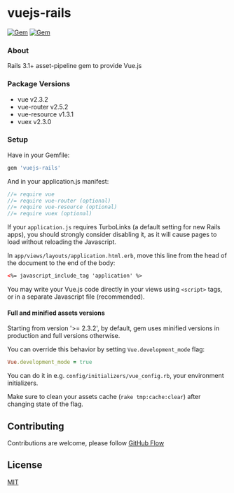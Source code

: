 # vuejs-rails

[![Gem](https://img.shields.io/gem/v/vuejs-rails.svg)](https://rubygems.org/gems/vuejs-rails)
[![Gem](https://img.shields.io/gem/dt/vuejs-rails.svg)](https://rubygems.org/gems/vuejs-rails)

### About

Rails 3.1+ asset-pipeline gem to provide Vue.js

### Package Versions

- vue v2.3.2
- vue-router v2.5.2
- vue-resource v1.3.1
- vuex v2.3.0

### Setup

Have in your Gemfile:

```ruby
gem 'vuejs-rails'
```

And in your application.js manifest:

```js
//= require vue
//= require vue-router (optional)
//= require vue-resource (optional)
//= require vuex (optional)
```

If your `application.js` requires TurboLinks (a default setting for new Rails apps), you should strongly consider disabling it, as it will cause pages to load without reloading the Javascript.

In `app/views/layouts/application.html.erb`, move this line from the head of the document to the end of the body:

```html
<%= javascript_include_tag 'application' %>
```

You may write your Vue.js code directly in your views using `<script>` tags, or in a separate Javascript file (recommended).

#### Full and minified assets versions

Starting from version '>= 2.3.2', by default, gem uses minified versions in production and full versions otherwise.

You can override this behavior by setting `Vue.development_mode` flag:
```ruby
Vue.development_mode = true
```
You can do it in e.g. `config/initializers/vue_config.rb`, your environment initializers.

Make sure to clean your assets cache (`rake tmp:cache:clear`) after changing state of the flag.

## Contributing

Contributions are welcome, please follow [GitHub Flow](https://guides.github.com/introduction/flow/index.html)

## License

[MIT](LICENSE.md)
